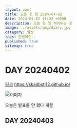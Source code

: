 ```yaml
---
layout: post
title: 오늘 한 일 2024-04-02
date: 2024-04-02 15:32 +0900
description: 오늘 한 일 적어두는 곳
image: ../assets/img/diary.jpg
category: 일상
tags: 인생이란..
published: true
sitemap: true
---
```


# DAY 20240402

[링크](https://skadbstj12.github.io/)
<https://skadbstj12.github.io/>


![이미지](../assets/img/img1.jpg)


오늘은 발표를 안 했다 개꿀

## DAY 20240403